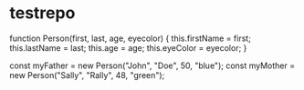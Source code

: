 # testrepo
function Person(first, last, age, eyecolor) {
  this.firstName = first;
  this.lastName = last;
  this.age = age;
  this.eyeColor = eyecolor;
}

const myFather = new Person("John", "Doe", 50, "blue");
const myMother = new Person("Sally", "Rally", 48, "green");

